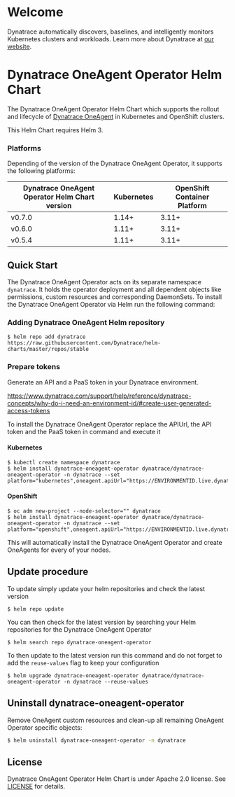 # Welcome

Dynatrace automatically discovers, baselines, and intelligently monitors Kubernetes clusters and workloads. Learn more about Dynatrace at [our website](https://www.dynatrace.com/platform/).

# Dynatrace OneAgent Operator Helm Chart

The Dynatrace OneAgent Operator Helm Chart which supports the rollout and lifecycle of [Dynatrace OneAgent](https://www.dynatrace.com/support/help/get-started/introduction/what-is-oneagent/) in Kubernetes and OpenShift clusters.

This Helm Chart requires Helm 3.

### Platforms
Depending of the version of the Dynatrace OneAgent Operator, it supports the following platforms:

| Dynatrace OneAgent Operator Helm Chart version | Kubernetes | OpenShift Container Platform |
| ---------------------------------------------- | ---------- | ---------------------------- |
| v0.7.0                                         | 1.14+      | 3.11+                        |
| v0.6.0                                         | 1.11+      | 3.11+                        |
| v0.5.4                                         | 1.11+      | 3.11+                        |


## Quick Start

The Dynatrace OneAgent Operator acts on its separate namespace `dynatrace`.
It holds the operator deployment and all dependent objects like permissions, custom resources and
corresponding DaemonSets.
To install the Dynatrace OneAgent Operator via Helm run the following command:

### Adding Dynatrace OneAgent Helm repository
```
$ helm repo add dynatrace https://raw.githubusercontent.com/Dynatrace/helm-charts/master/repos/stable
```

### Prepare tokens

Generate an API and a PaaS token in your Dynatrace environment.

https://www.dynatrace.com/support/help/reference/dynatrace-concepts/why-do-i-need-an-environment-id/#create-user-generated-access-tokens

To install the Dynatrace OneAgent Operator replace the APIUrl, the API token and the PaaS token in command and execute it

#### Kubernetes
```
$ kubectl create namespace dynatrace
$ helm install dynatrace-oneagent-operator dynatrace/dynatrace-oneagent-operator -n dynatrace --set platform="kubernetes",oneagent.apiUrl="https://ENVIRONMENTID.live.dynatrace.com/api",secret.apiToken="DYNATRACE_API_TOKEN",secret.paasToken="PLATFORM_AS_A_SERVICE_TOKEN"
```

#### OpenShift
```
$ oc adm new-project --node-selector="" dynatrace
$ helm install dynatrace-oneagent-operator dynatrace/dynatrace-oneagent-operator -n dynatrace --set platform="openshift",oneagent.apiUrl="https://ENVIRONMENTID.live.dynatrace.com/api",secret.apiToken="DYNATRACE_API_TOKEN",secret.paasToken="PLATFORM_AS_A_SERVICE_TOKEN"
```

This will automatically install the Dynatrace OneAgent Operator and create OneAgents for every of your nodes.

## Update procedure

To update simply update your helm repositories and check the latest version

```
$ helm repo update
```

You can then check for the latest version by searching your Helm repositories for the Dynatrace OneAgent Operator

```
$ helm search repo dynatrace-oneagent-operator
```

To then update to the latest version run this command and do not forget to add the `reuse-values` flag to keep your configuration

```
$ helm upgrade dynatrace-oneagent-operator dynatrace/dynatrace-oneagent-operator -n dynatrace --reuse-values
```

## Uninstall dynatrace-oneagent-operator
Remove OneAgent custom resources and clean-up all remaining OneAgent Operator specific objects:


```sh
$ helm uninstall dynatrace-oneagent-operator -n dynatrace
```

## License

Dynatrace OneAgent Operator Helm Chart is under Apache 2.0 license. See [LICENSE](../LICENSE) for details.
